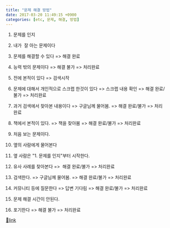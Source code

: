 ```yaml
---
title: "문제 해결 방법"
date: 2017-03-20 11:49:15 +0900
categories: [etc, 문제, 해결, 방법]
---
```


1. 문제를 인지
1. 내가  잘 아는 문제이다
1. 문제를 해결할 수 있다 =&gt; 해결 완료
2. 능력 밖의 문제이다 =&gt; 해결 불가 =&gt; 처리완료

3. 전에 본적이 있다 =&gt; 검색시작
1. 문제에 대해서 개인적으로 스크랩 한것이 있다 =&gt; 스크랩 내용 확인 =&gt; 해결 완료/불가 =&gt; 처리완료
2. 과거 검색에서 찾아본 내용이다 =&gt; 구글님께 물어봄. =&gt; 해결 완료/불가 =&gt; 처리완료
3. 책에서 본적이 있다. =&gt; 책을 찾아봄 =&gt; 해결 완료/불가 =&gt; 처리완료

5. 처음 보는 문제이다.
1. 옆의 사람에게 물어본다
1. 옆 사람은 "1. 문제를 인지"부터 시작한다.

3. 유사 사례를 찾아본다 =&gt;  해결 완료/불가 =&gt; 처리완료
4. 검색한다. =&gt; 구글님께 물어봄. =&gt; 해결 완료/불가 =&gt; 처리완료
5. 커뮤니티 등에 질문한다 =&gt; 답변 기다림 =&gt; 해결 완료/불가 =&gt; 처리완료

7. 문제 해결 시간이 안된다. 
1. 포기한다 =&gt; 해결 불가 =&gt; 처리완료






[🔗link](http://www.mins01.com/mh/tech/read/1060)